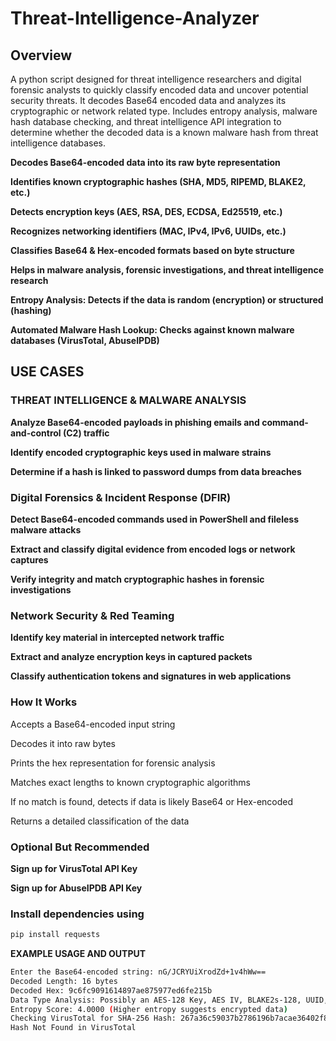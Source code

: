 # Threat-Intelligence-Analyzer

## Overview
A python script designed for threat intelligence researchers and digital forensic analysts to quickly classify encoded data and uncover potential security threats. 
It decodes Base64 encoded data and analyzes its cryptographic or network related type. Includes entropy analysis, malware hash database checking, and threat intelligence API integration to determine whether the decoded data is a known malware hash from threat intelligence databases.

**Decodes Base64-encoded data into its raw byte representation**

**Identifies known cryptographic hashes (SHA, MD5, RIPEMD, BLAKE2, etc.)**

**Detects encryption keys (AES, RSA, DES, ECDSA, Ed25519, etc.)**

**Recognizes networking identifiers (MAC, IPv4, IPv6, UUIDs, etc.)**

**Classifies Base64 & Hex-encoded formats based on byte structure**

**Helps in malware analysis, forensic investigations, and threat intelligence research**

**Entropy Analysis: Detects if the data is random (encryption) or structured (hashing)**

**Automated Malware Hash Lookup: Checks against known malware databases (VirusTotal, AbuseIPDB)**

## USE CASES
### THREAT INTELLIGENCE & MALWARE ANALYSIS
**Analyze Base64-encoded payloads in phishing emails and command-and-control (C2) traffic**

**Identify encoded cryptographic keys used in malware strains**

**Determine if a hash is linked to password dumps from data breaches**

### Digital Forensics & Incident Response (DFIR)
**Detect Base64-encoded commands used in PowerShell and fileless malware attacks**

**Extract and classify digital evidence from encoded logs or network captures**

**Verify integrity and match cryptographic hashes in forensic investigations**

### Network Security & Red Teaming
**Identify key material in intercepted network traffic**

**Extract and analyze encryption keys in captured packets**

**Classify authentication tokens and signatures in web applications**

### How It Works
Accepts a Base64-encoded input string

Decodes it into raw bytes

Prints the hex representation for forensic analysis

Matches exact lengths to known cryptographic algorithms

If no match is found, detects if data is likely Base64 or Hex-encoded

Returns a detailed classification of the data
### Optional But Recommended

**Sign up for VirusTotal API Key**

**Sign up for AbuseIPDB API Key**

### Install dependencies using

  ```bash
  pip install requests
  ```

**EXAMPLE USAGE AND OUTPUT**

  ```bash
  Enter the Base64-encoded string: nG/JCRYUiXrodZd+1v4hWw==
  Decoded Length: 16 bytes
  Decoded Hex: 9c6fc9091614897ae875977ed6fe215b
  Data Type Analysis: Possibly an AES-128 Key, AES IV, BLAKE2s-128, UUID, or IPv6 Address
  Entropy Score: 4.0000 (Higher entropy suggests encrypted data)
  Checking VirusTotal for SHA-256 Hash: 267a36c59037b2786196b7acae36402f84a42a89dab629753412c0ec49874dcf
  Hash Not Found in VirusTotal
  ```


